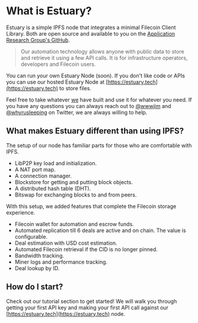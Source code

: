 # What is Estuary?

Estuary is a simple IPFS node that integrates a minimal Filecoin Client Library. Both are open source and available to you on the [Application Research Group's GitHub](https://github.com/application-research/).

> Our automation technology allows anyone with public data to store and retrieve it using a few API calls. It is for infrastructure operators, developers and Filecoin users.

You can run your own Estuary Node (soon). If you don't like code or APIs you can use our hosted Estuary Node at [https://estuary.tech](https://estuary.tech) to store files.

Feel free to take whatever [we](https://arg.protocol.ai) have built and use it for whatever you need. If you have any questions you can always reach out to [@wwwjim](https://www.twitter.com/wwwjim) and [@whyrusleeping](https://www.twitter.com/whyrusleeping) on Twitter, we are always willing to help.

## What makes Estuary different than using IPFS?

The setup of our node has familiar parts for those who are comfortable with IPFS.

- LibP2P key load and initialization.
- A NAT port map.
- A connection manager.
- Blockstore for getting and putting block objects.
- A distributed hash table (DHT).
- Bitswap for exchanging blocks to and from peers.

With this setup, we added features that complete the Filecoin storage experience.

- Filecoin wallet for automation and escrow funds.
- Automated replication till 6 deals are active and on chain. The value is configurable.
- Deal estimation with USD cost estimation.
- Automated Filecoin retrieval if the CID is no longer pinned.
- Bandwidth tracking.
- Miner logs and performance tracking.
- Deal lookup by ID.

## How do I start?

Check out our tutorial section to get started! We will walk you
through getting your first API key and making your first API call against our [https://estuary.tech](https://estuary.tech) node.
